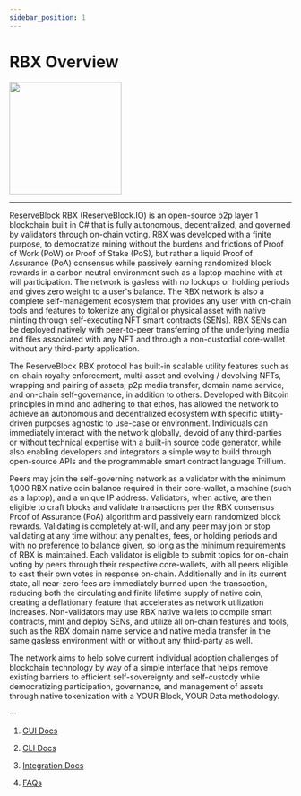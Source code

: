 ```yaml
---
sidebar_position: 1
---
```



# RBX Overview

<img src="/network-assets/rbx-metallic-cube.png" width="200" />

---

ReserveBlock RBX (ReserveBlock.IO) is an open-source p2p layer 1 blockchain built in C# that is fully autonomous, decentralized, and governed by validators through on-chain voting.  RBX was developed with a finite purpose, to democratize mining without the burdens and frictions of Proof of Work (PoW) or Proof of Stake (PoS), but rather a liquid Proof of Assurance (PoA) consensus while passively earning randomized block rewards in a carbon neutral environment such as a laptop machine with at-will participation.  The network is gasless with no lockups or holding periods and gives zero weight to a user's balance.  The RBX network is also a complete self-management ecosystem that provides any user with on-chain tools and features to tokenize any digital or physical asset with native minting through self-executing NFT smart contracts (SENs).  RBX SENs can be deployed natively with peer-to-peer transferring of the underlying media and files associated with any NFT and through a non-custodial core-wallet without any third-party application. 

The ReserveBlock RBX protocol has built-in scalable utility features such as on-chain royalty enforcement, multi-asset and evolving / devolving NFTs, wrapping and pairing of assets, p2p media transfer, domain name service, and on-chain self-governance, in addition to others.  Developed with Bitcoin principles in mind and adhering to that ethos, has allowed the network to achieve an autonomous and decentralized ecosystem with specific utility-driven purposes agnostic to use-case or environment. Individuals can immediately interact with the network globally, devoid of any third-parties or without technical expertise with a built-in source code generator, while also enabling developers and integrators a simple way to build through open-source APIs and the programmable smart contract language Trillium.  

Peers may join the self-governing network as a validator with the minimum 1,000 RBX native coin balance required in their core-wallet, a machine (such as a laptop), and a unique IP address.  Validators, when active, are then eligible to craft blocks and validate transactions per the RBX consensus Proof of Assurance (PoA) algorithm and passively earn randomized block rewards. Validating is completely at-will, and any peer may join or stop validating at any time without any penalties, fees, or holding periods and with no preference to balance given, so long as the minimum requirements of RBX is maintained.  Each validator is eligible to submit topics for on-chain voting by peers through their respective core-wallets, with all peers eligible to cast their own votes in response on-chain.  Additionally and in its current state, all near-zero fees are immediately burned upon the transaction,  reducing both the circulating and finite lifetime supply of native coin, creating a deflationary feature that accelerates as network utilization increases.  Non-validators may use RBX native wallets to compile smart contracts, mint and deploy SENs, and utilize all on-chain features and tools, such as the RBX domain name service and native media transfer in the same gasless environment with or without any third-party as well.

The network aims to help solve current individual adoption challenges of blockchain technology by way of a simple interface that helps remove existing barriers to efficient self-sovereignty and self-custody while democratizing participation, governance, and management of assets through native tokenization with a YOUR Block, YOUR Data methodology.  


--

1. [GUI Docs](./GUI/)

2. [CLI Docs](./CLI/)

3. [Integration Docs](./integration/)

4. [FAQs](./FAQs/)
